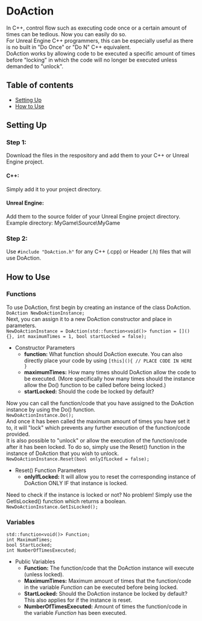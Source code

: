 # DoAction
In C++, control flow such as executing code once or a certain amount of times can be tedious. Now you can easily do so.  
For Unreal Engine C++ programmers, this can be especially useful as there is no built in "Do Once" or "Do N" C++ equivalent.  
DoAction works by allowing code to be executed a specific amount of times before "locking" in which the code will no longer be executed unless demanded to "unlock".  

## Table of contents
* [Setting Up](#SettingUp)
* [How to Use](#HowtoUse)

## Setting Up
### Step 1:
Download the files in the respository and add them to your C++ or Unreal Engine project.  
#### C++:
Simply add it to your project directory.  
#### Unreal Engine:
Add them to the source folder of your Unreal Engine project directory.  
Example directory: MyGame\Source\MyGame
### Step 2:
Use ```#include "DoAction.h"``` for any C++ (.cpp) or Header (.h) files that will use DoAction.  

## How to Use
### Functions
To use DoAction, first begin by creating an instance of the class DoAction.  
```DoAction NewDoActionInstance;```  
Next, you can assign it to a new DoAction constructor and place in parameters.  
```NewDoActionInstance = DoAction(std::function<void()> function = [](){}, int maximumTimes = 1, bool startLocked = false);```  
- Constructor Parameters  
  - **function:** What function should DoAction execute. You can also directly place your code by using ```[this](){ // PLACE CODE IN HERE }```  
  - **maximumTimes:** How many times should DoAction allow the code to be executed. (More specifically how many times should the instance allow the Do() function to be called before being locked.)  
  - **startLocked:** Should the code be locked by default?  

Now you can call the function/code that you have assigned to the DoAction instance by using the Do() function.    
```NewDoActionInstance.Do();```    
And once it has been called the maximum amount of times you have set it to, it will "lock" which prevents any further execution of the function/code provided.    
It is also possible to "unlock" or allow the execution of the function/code after it has been locked. To do so, simply use the Reset() function in the instance of DoAction that you wish to unlock.   
```NewDoActionInstance.Reset(bool onlyIfLocked = false);```    
- Reset() Function Parameters  
  - **onlyIfLocked:** It will allow you to reset the corresponding instance of DoAction ONLY IF that instance is locked.  

Need to check if the instance is locked or not? No problem! Simply use the GetIsLocked() function which returns a boolean.  
```NewDoActionInstance.GetIsLocked();```    

### Variables  
```
std::function<void()> Function;  
int MaximumTimes;  
bool StartLocked;  
int NumberOfTimesExecuted;  
```  

- Public Variables
  - **Function:** The function/code that the DoAction instance will execute (unless locked).  
  - **MaximumTimes:** Maximum amount of times that the function/code in the variable _Function_ can be executed before being locked.  
  - **StartLocked:** Should the DoAction instance be locked by default? This also applies for if the instance is reset.  
  - **NumberOfTimesExecuted:** Amount of times the function/code in the variable _Function_ has been executed.  
